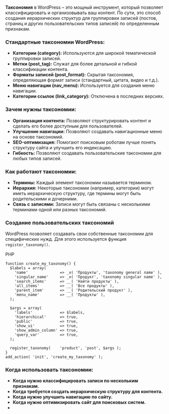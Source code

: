 **Таксономия** в WordPress – это мощный инструмент, который позволяет классифицировать и организовывать ваш контент. По сути, это способ создания иерархических структур для группировки записей (постов, страниц и других пользовательских типов записей) по определенным признакам.

### Стандартные таксономии WordPress:

- **Категории (category):** Используются для широкой тематической группировки записей.
- **Метки (post_tag):** Служат для более детальной и гибкой классификации контента.
- **Форматы записей (post_format):** Скрытая таксономия, определяющая формат записи (стандартный, цитата, видео и т.д.).
- **Меню навигации (nav_menu):** Используется для создания меню навигации.
- **Категории ссылок (link_category):** Отключена в последних версиях.

### Зачем нужны таксономии:

- **Организация контента:** Позволяют структурировать контент и сделать его более доступным для пользователей.
- **Улучшение навигации:** Позволяют создавать навигационные меню на основе таксономий.
- **SEO-оптимизация:** Помогают поисковым роботам лучше понять структуру сайта и улучшить его индексацию.
- **Гибкость:** Позволяют создавать пользовательские таксономии для любых типов записей.

### Как работают таксономии:

- **Термины:** Каждый элемент таксономии называется термином. 
- **Иерархия:** Некоторые таксономии (например, категории) могут иметь иерархическую структуру, где термины могут быть родительскими и дочерними.
- **Связь с записями:** Записи могут быть связаны с несколькими терминами одной или разных таксономий.

### Создание пользовательских таксономий

WordPress позволяет создавать свои собственные таксономии для специфических нужд. Для этого используется функция `register_taxonomy()`.

PHP

```
function create_my_taxonomy() {
  $labels = array(
    'name'              => _x( 'Продукты', 'taxonomy general name' ),
    'singular_name'     => _x( 'Продукт', 'taxonomy singular name' ),
    'search_items'      => __( 'Найти продукты' ),
    'all_items'         => __( 'Все продукты' ),
    'parent_item'       => __( 'Родительский продукт' ),
    'menu_name'         => __( 'Продукты' ),
  );

  $args = array(
    'labels'            => $labels,
    'hierarchical'      => true,
    'public'            => true,
    'show_ui'           => true,
    'show_admin_column' => true,
    'query_var'         => true,
  );

  register_taxonomy(    'product', 'post', $args );
}
add_action( 'init', 'create_my_taxonomy' );
```


### Когда использовать таксономии:

- **Когда нужно классифицировать записи по нескольким признакам.**
- **Когда требуется создать иерархическую структуру для контента.**
- **Когда нужно улучшить навигацию по сайту.**
- **Когда нужно оптимизировать сайт для поисковых систем.**
- 